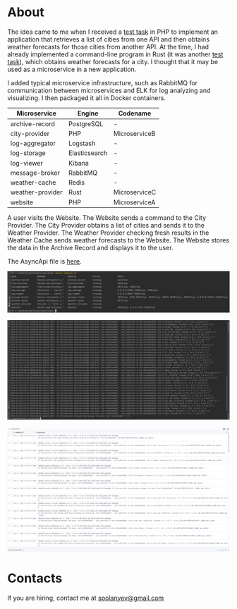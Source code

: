 # About


The idea came to me when I received a [test task](https://github.com/spolanyev/testJagaad) in PHP to implement an application that retrieves a list of cities from one API and then obtains weather forecasts for those cities from another API. At the time, I had already implemented a command-line program in Rust (it was another [test task](https://github.com/spolanyev/testElastio)), which obtains weather forecasts for a city. I thought that it may be used as a microservice in a new application.

I added typical microservice infrastructure, such as RabbitMQ for communication between microservices and ELK for log analyzing and visualizing. I then packaged it all in Docker containers.

| Microservice                        | Engine        | Codename      |
|-------------------------------------|---------------|---------------|
| archive-record                      | PostgreSQL    | -             |
| city-provider                       | PHP           | MicroserviceB |
| log-aggregator                      | Logstash      | -             |
| log-storage                         | Elasticsearch | -             |
| log-viewer                          | Kibana        | -             |
| message-broker                      | RabbitMQ      | -             |
| weather-cache                       | Redis         | -             |
| weather-provider                    | Rust          | MicroserviceC |
| website                             | PHP           | MicroserviceA |


A user visits the Website. The Website sends a command to the City Provider. The City Provider obtains a list of cities and sends it to the Weather Provider. The Weather Provider checking fresh results in the Weather Cache sends weather forecasts to the Website. The Website stores the data in the Archive Record and displays it to the user.<br> 


The AsyncApi file is [here](asyncapi.yml).


![Running containers](https://github.com/spolanyev/microservices/blob/main/docker-compose-up.png?raw=true)

![Console log](https://github.com/spolanyev/microservices/blob/main/website-rabbitmq-log.png?raw=true)

![Kibana log](https://github.com/spolanyev/microservices/blob/main/kibana-rabbitmq-log.png?raw=true)

# Contacts

If you are hiring, contact me at [spolanyev@gmail.com](mailto:spolanyev@gmail.com?subject=Vacancy)
